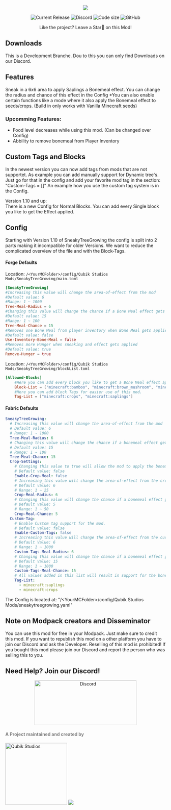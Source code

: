 <p align="center">
    <img src="https://qubik-studios.net/wp-content/uploads/2022/07/Sneaky-Tree-Growing-Banner.png">
</p>
<div align="center">
    <img src="https://img.shields.io/github/v/release/Qubik-Studios/Sneaky-Tree-Growing?include_prereleases&style=flat-square" alt="Current Release">
    <img src="https://img.shields.io/discord/759767022916599808?label=Discord&style=flat-square" alt="Discord">
    <img src="https://img.shields.io/github/languages/code-size/Qubik-Studios/Sneaky-Tree-Growing?style=flat-square" alt="Code size">
    <img alt="GitHub" src="https://img.shields.io/github/license/Qubik-Studios/Sneaky-Tree-Growing?style=flat-square">
</div>

<p align="center">Like the project? Leave a Star🌟 on this Mod!</p>

## Downloads
This is a Development Branche. Dou to this you can only find Downloads on our Discord.

## Features
Sneak in a 6x6 area to apply Saplings a Bonemeal effect.
You can change the radius and chance of this effect in the Config
*You can also enable certain functions like a mode where it also apply the Bonemeal effect to seeds/crops. (Build in only works with Vanilla Minecraft seeds)
### Upcomming Features:
- Food level decreases while using this mod. (Can be changed over Config)
- Abbility to remove bonemeal from Player Inventory


## Custom Tags and Blocks
In the newest version you can now add tags from mods that are not supportet. As example you can add manually support for Dynamic tree's.
Just go for that in the config and add your favorite mod tag in the section: "Custom-Tags = []"
An example how you use the custom tag system is in the Config.

Version 1.10 and up:<br>
There is a new Config for Normal Blocks. You can add every Single block you like to get the Effect applied.

## Config

Starting with Version 1.10 of SneakyTreeGrowing the config is split into 2 parts making it incompatible for older Versions.
We want to reduce the complicated overview of the file and with the Block-Tags.

#### Forge Defaults
Location: `/<YourMCFolder>/config/Qubik Studios Mods/SneakyTreeGrowing/main.toml`
```toml
[SneakyTreeGrowing]
#Increasing this value will change the area-of-effect from the mod
#Default value: 6
#Range: 1 ~ 1000
Tree-Meal-Radius = 6
#Changing this value will change the chance if a Bone Meal effect gets applied or not
#Default value: 15
#Range: 1 ~ 100
Tree-Meal-Chance = 15
#Removes one Bone Meal from player inventory when Bone Meal gets applied over Sneaky Tree Growing
#Default value: false
Use-Inventory-Bone-Meal = false
#Removes more Hunger when sneaking and effect gets applied
#Default value: true
Remove-Hunger = true
```
Location: `/<YourMCFolder>/config/Qubik Studios Mods/SneakyTreeGrowing/blockList.toml`
```toml
[Allowed-Blocks]
	#Here you can add every block you like to get a Bone Meal effect applied.
	Block-List = ["minecraft:bamboo", "minecraft:brown_mushroom", "minecraft:red_mushroom", "minecraft:wheat_seeds", "minecraft:carrots", "minecraft:potatoes", "minecraft:beetroots", "minecraft:melon_stem", "minecraft:pumpkin_stem", "minecraft:big_dripleaf", "minecraft:small_dripleaf"]
	#Here you can add block Tags for easier use of this mod.
	Tag-List = ["minecraft:crops", "minecraft:saplings"]
```

#### Fabric Defaults
```yaml
SneakyTreeGrowing:
  # Increasing this value will change the area-of-effect from the mod
  # Default value: 6
  # Range: 1 ~ 1000
  Tree-Meal-Radius: 6
  # Changing this value will change the chance if a bonemeal effect gets applied or not
  # Default value: 15
  # Range: 1 ~ 100
  Tree-Meal-Chance: 15
  Crop-Settings:
    # Changing this value to true will allow the mod to apply the bonemeal effect to crops like wheat and potato. Only works on Vannila plants
    # Default value: false
    Enable-Crop-Meal: false
    # Increasing this value will change the area-of-effect from the crop meal effect
    # Default value: 6
    # Range: 1 ~ 25
    Crop-Meal-Radius: 6
    # Changing this value will change the chance if a bonemeal effect gets applied to crops or not
    # Default value: 5
    # Range: 1 ~ 50
    Crop-Meal-Chance: 5
  Custom-Tag:
    # Enable Custom tag support for the mod.
    # Default value: false
    Enable-Custom-Tags: false
    # Increasing this value will change the area-of-effect from the custom-tag meal effect
    # Default Value: 6
    # Range: 1 ~ 1000
    Custom-Tags-Meal-Radius: 6
    # Changing this value will change the chance if a bonemeal effect gets applied to custom tags or not
    # Default Value: 15
    # Range: 1 ~ 1000
    Custom-Tags-Meal-Chance: 15
    # All values added in this list will result in support for the bonemeal effect
    Tag-List:
      - minecraft:saplings
      - minecraft:crops
```
The Config is located at: "/\<YourMCFolder\>/config/Qubik Studios Mods/sneakytreegrowing.yaml"

## Note on Modpack creators and Disseminator
You can use this mod for free in your Modpack. Just make sure to credit this mod.
If you want to republish this mod on a other platform you have to join our Discord and ask the Developer.
Reselling of this mod is prohibited! If you bought this mod please join our Discord and report the person who was selling this to you.

## Need Help? Join our Discord!
<center>
    <a href="http://discord.qubik-studios.net" target="_blank" rel="noopener noreferrer"><img src="https://discordapp.com/api/guilds/759767022916599808/embed.png?style=banner3" alt="Discord" width="320" height="140" /></a>
    <br>
</center>
    <h4><strong><span style="color: #808080;">A Project maintained and created by</span></strong></h4>
    <a href="https://Qubik-Studios.net" target="_blank"><img src="https://qubik-studios.net/wp-content/uploads/2021/10/QUBIK-STUDIOS-BANNER-DARKMODE.png" alt="Qubik Studios" width="194"/></a>
    <img src="https://qubik-studios.net/wp-content/uploads/2022/07/Divider-Small.png">
